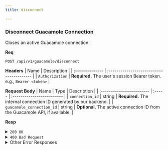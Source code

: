 ```yaml
---
title: disconnect

---
```


### Disconnect Guacamole Connection

Closes an active Guacamole connection.

**Req**
```
POST /api/v1/guacamole/disconnect
```

**Headers**
| Name            | Description                               |
| :-------------- | :---------------------------------------- |
| `Authorization` | **Required.** The user's session Bearer token. e.g., `Bearer <token>` |

**Request Body**
| Name                      | Type   | Description                |
| :------------------------ | :----- | :------------------------- |
| `connection_id`           | string | **Required.** The internal connection ID generated by our backend. |
| `guacamole_connection_id` | string | **Optional.** The active connection ID from the Guacamole API, if available. |

**Resp**
<details>
<summary><code>200 OK</code></summary>
```json
{
  "code": 200,
  "message": "Connection disconnected successfully",
  "data": {
    "message": "Connection closed successfully",
    "connection_id": "ssh-60d...-167...",
    "disconnected_at": "2025-09-01T12:30:00.000Z"
  }
}
```
</details>

<details>
<summary><code>400 Bad Request</code></summary>
```json
{ "code": 400, "message": "Connection ID is required", "data": null }
```
</details>

<details>
<summary>Other Error Responses</summary>
Also supports `401 Unauthorized`, `500 Internal Server Error`, and `503 Service Unavailable`.
</details>